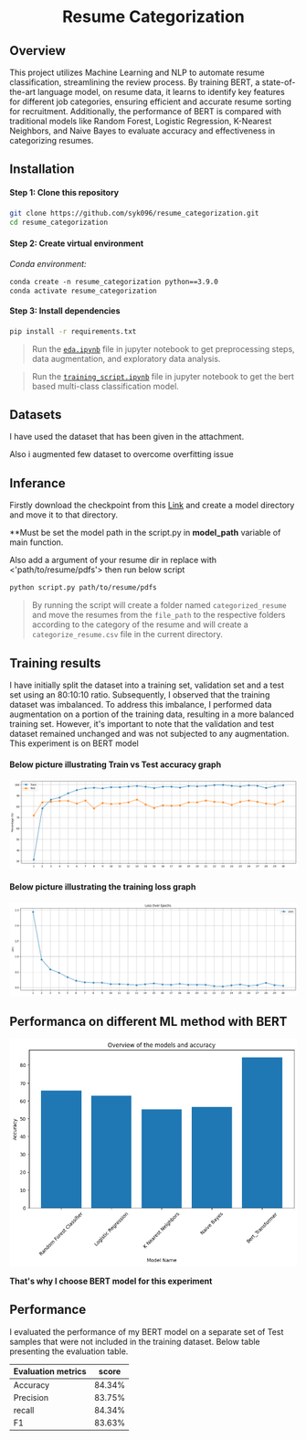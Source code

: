 <div align="center">

# Resume Categorization

</div>

## Overview
This project utilizes Machine Learning and NLP to automate resume classification, streamlining the review process. By training BERT, a state-of-the-art language model, on resume data, it learns to identify key features for different job categories, ensuring efficient and accurate resume sorting for recruitment. Additionally, the performance of BERT is compared with traditional models like Random Forest, Logistic Regression, K-Nearest Neighbors, and Naive Bayes to evaluate accuracy and effectiveness in categorizing resumes.

## Installation

#### Step 1: Clone this repository
```bash
git clone https://github.com/syk096/resume_categorization.git
cd resume_categorization
```
#### Step 2: Create virtual environment

*Conda environment:*
```
conda create -n resume_categorization python==3.9.0
conda activate resume_categorization
```
#### Step 3: Install dependencies

```bash
pip install -r requirements.txt
```
> Run the [`eda.ipynb`](eda.ipynb) file in jupyter notebook to get preprocessing steps, data augmentation, and exploratory data analysis.

> Run the [`training_script.ipynb`](model.ipynb) file in jupyter notebook to get the bert based multi-class classification model.


## Datasets
I have used the dataset that has been given in the attachment.

Also i augmented few dataset to overcome overfitting issue


 ## Inferance

 Firstly download the checkpoint from this [Link](https://drive.google.com/file/d/1eeFyzEU7Dk7BV3E0wIimouOrNdNz6iFP/view?usp=sharing) and create a model directory and move it to that directory.

 **Must be set the model path in the script.py in **model_path** variable of main function.

Also add a argument of your resume dir in replace with <'path/to/resume/pdfs'>
 then run below script 

 ```bash
python script.py path/to/resume/pdfs
```


> By running the script will create a folder named ```categorized_resume``` and  move the resumes from the ```file_path``` to the respective folders according to the category of the resume and will create a `categorize_resume.csv` file in the current directory.

## Training results
I have initially split the dataset into a training set, validation set and a test set using an 80:10:10 ratio. Subsequently, I observed that the training dataset was imbalanced. To address this imbalance, I performed data augmentation on a portion of the training data, resulting in a more balanced training set. However, it's important to note that the validation and test dataset remained unchanged and was not subjected to any augmentation. This experiment is on BERT model
#### Below picture illustrating Train vs Test accuracy graph
![Train vs Test](images/bert_model_output.png)
#### Below picture illustrating the training loss graph
![Train loss](images/bert_model_loss.png)

## Performanca on different ML method with BERT

![model comparison](images/model_selection.png)

**That's why I choose BERT model for this experiment**

## Performance
I evaluated the performance of my BERT model on a separate set of Test samples that were not included in the training dataset. Below table presenting the evaluation table.

| Evaluation metrics     | score       |
| -----------            | ----------- |
| Accuracy               | 84.34%         |
| Precision              | 83.75%         |
| recall                 | 84.34%         |
| F1                     | 83.63%         |
